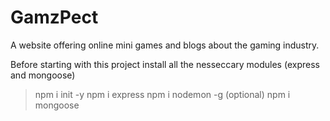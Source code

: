 # GamzPect
A website offering online mini games and blogs about the gaming industry.

Before starting with this project install all the nesseccary modules (express and mongoose)
 
> npm i init -y
> npm i express
> npm i nodemon -g (optional)
> npm i mongoose
